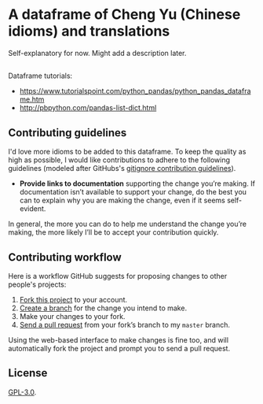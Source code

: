 # A dataframe of Cheng Yu (Chinese idioms) and translations

Self-explanatory for now. Might add a description later.

##
Dataframe tutorials:

- https://www.tutorialspoint.com/python_pandas/python_pandas_dataframe.htm
- http://pbpython.com/pandas-list-dict.html

## Contributing guidelines

I'd love more idioms to be added to this dataframe. To keep the quality as high 
as possible, I would like contributions to adhere to the following guidelines 
(modeled after GitHubs's [gitignore contribution guidelines](https://github.com/github/gitignore/edit/master/README.md)).

- **Provide links to documentation** supporting the change you’re making.
  If documentation isn’t available to support your change, do the best you can
  to explain why you are making the change, even if it seems self-evident.

In general, the more you can do to help me understand the change you’re making,
the more likely I’ll be to accept your contribution quickly.

## Contributing workflow

Here is a workflow GitHub suggests for proposing changes to other people's projects:

1. [Fork this project][fork] to your account.
2. [Create a branch][branch] for the change you intend to make.
3. Make your changes to your fork.
4. [Send a pull request][pr] from your fork’s branch to my `master` branch.

Using the web-based interface to make changes is fine too, and will automatically 
fork the project and prompt you to send a pull request.

[fork]: https://help.github.com/articles/fork-a-repo/
[branch]: https://help.github.com/articles/creating-and-deleting-branches-within-your-repository
[pr]: https://help.github.com/articles/using-pull-requests/

## License

[GPL-3.0](./LICENSE).
